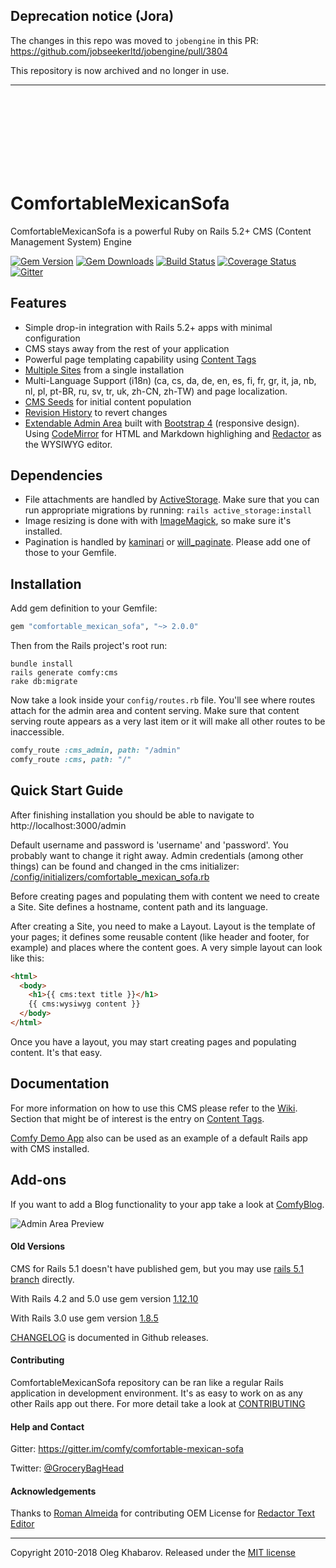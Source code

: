 ## Deprecation notice (Jora)

The changes in this repo was moved to `jobengine` in this PR: https://github.com/jobseekerltd/jobengine/pull/3804

This repository is now archived and no longer in use.

----

<br><br><br><br><br><br><br>

# ComfortableMexicanSofa

ComfortableMexicanSofa is a powerful Ruby on Rails 5.2+ CMS (Content Management System) Engine

[![Gem Version](https://img.shields.io/gem/v/comfortable_mexican_sofa.svg?style=flat)](http://rubygems.org/gems/comfortable_mexican_sofa)
[![Gem Downloads](https://img.shields.io/gem/dt/comfortable_mexican_sofa.svg?style=flat)](http://rubygems.org/gems/comfortable_mexican_sofa)
[![Build Status](https://img.shields.io/travis/comfy/comfortable-mexican-sofa.svg?branch=master&style=flat)](https://travis-ci.org/comfy/comfortable-mexican-sofa)
[![Coverage Status](https://img.shields.io/coveralls/comfy/comfortable-mexican-sofa.svg?style=flat)](https://coveralls.io/r/comfy/comfortable-mexican-sofa?branch=master)
[![Gitter](https://badges.gitter.im/comfy/comfortable-mexican-sofa.svg)](https://gitter.im/comfy/comfortable-mexican-sofa)

## Features

* Simple drop-in integration with Rails 5.2+ apps with minimal configuration
* CMS stays away from the rest of your application
* Powerful page templating capability using [Content Tags](https://github.com/comfy/comfortable-mexican-sofa/wiki/Docs:-Content-Tags)
* [Multiple Sites](https://github.com/comfy/comfortable-mexican-sofa/wiki/Docs:-Sites) from a single installation
* Multi-Language Support (i18n) (ca, cs, da, de, en, es, fi, fr, gr, it, ja, nb, nl, pl, pt-BR, ru, sv, tr, uk, zh-CN, zh-TW) and page localization.
* [CMS Seeds](https://github.com/comfy/comfortable-mexican-sofa/wiki/Docs:-CMS-Seeds) for initial content population
* [Revision History](https://github.com/comfy/comfortable-mexican-sofa/wiki/Docs:-Revisions) to revert changes
* [Extendable Admin Area](https://github.com/comfy/comfortable-mexican-sofa/wiki/HowTo:-Reusing-Admin-Area) built with [Bootstrap 4](http://getbootstrap.com) (responsive design). Using [CodeMirror](http://codemirror.net) for HTML and Markdown highlighing and [Redactor](http://imperavi.com/redactor) as the WYSIWYG editor.

## Dependencies

* File attachments are handled by [ActiveStorage](https://github.com/rails/rails/tree/master/activestorage). Make sure that you can run appropriate migrations by running: `rails active_storage:install`
* Image resizing is done with with [ImageMagick](http://www.imagemagick.org/script/download.php), so make sure it's installed.
* Pagination is handled by [kaminari](https://github.com/amatsuda/kaminari) or [will_paginate](https://github.com/mislav/will_paginate). Please add one of those to your Gemfile.

## Installation

Add gem definition to your Gemfile:

```ruby
gem "comfortable_mexican_sofa", "~> 2.0.0"
```

Then from the Rails project's root run:

    bundle install
    rails generate comfy:cms
    rake db:migrate

Now take a look inside your `config/routes.rb` file. You'll see where routes attach for the admin area and content serving. Make sure that content serving route appears as a very last item or it will make all other routes to be inaccessible.

```ruby
comfy_route :cms_admin, path: "/admin"
comfy_route :cms, path: "/"
```

## Quick Start Guide

After finishing installation you should be able to navigate to http://localhost:3000/admin

Default username and password is 'username' and 'password'. You probably want to change it right away. Admin credentials (among other things) can be found and changed in the cms initializer: [/config/initializers/comfortable\_mexican\_sofa.rb](https://github.com/comfy/comfortable-mexican-sofa/blob/master/config/initializers/comfortable_mexican_sofa.rb)

Before creating pages and populating them with content we need to create a Site. Site defines a hostname, content path and its language.

After creating a Site, you need to make a Layout. Layout is the template of your pages; it defines some reusable content (like header and footer, for example) and places where the content goes. A very simple layout can look like this:

```html
<html>
  <body>
    <h1>{{ cms:text title }}</h1>
    {{ cms:wysiwyg content }}
  </body>
</html>
```

Once you have a layout, you may start creating pages and populating content. It's that easy.

## Documentation

For more information on how to use this CMS please refer to the [Wiki](https://github.com/comfy/comfortable-mexican-sofa/wiki). Section that might be of interest is the entry
on [Content Tags](https://github.com/comfy/comfortable-mexican-sofa/wiki/Docs:-Content-Tags).

[Comfy Demo App](https://github.com/comfy/comfy-demo) also can be used as an
example of a default Rails app with CMS installed.

## Add-ons

If you want to add a Blog functionality to your app take a look at
[ComfyBlog](https://github.com/comfy/comfy-blog).

![Admin Area Preview](doc/preview.jpg)

#### Old Versions

CMS for Rails 5.1 doesn't have published gem, but you may use [rails 5.1 branch](https://github.com/comfy/comfortable-mexican-sofa/tree/rails5.1) directly.

With Rails 4.2 and 5.0 use gem version [1.12.10](https://rubygems.org/gems/comfortable_mexican_sofa/versions/1.12.10)

With Rails 3.0 use gem version [1.8.5](https://rubygems.org/gems/comfortable_mexican_sofa/versions/1.8.5)

[CHANGELOG](//github.com/comfy/comfortable-mexican-sofa/releases) is documented
in Github releases.

#### Contributing

ComfortableMexicanSofa repository can be ran like a regular Rails application in
development environment. It's as easy to work on as any other Rails app out there.
For more detail take a look at [CONTRIBUTING](CONTRIBUTING.md)

#### Help and Contact

Gitter: https://gitter.im/comfy/comfortable-mexican-sofa

Twitter: [@GroceryBagHead](https://twitter.com/grocerybaghead)

#### Acknowledgements

Thanks to [Roman Almeida](https://github.com/nasmorn) for contributing OEM License for [Redactor Text Editor](http://imperavi.com/redactor)

---

Copyright 2010-2018 Oleg Khabarov. Released under the [MIT license](LICENSE)
